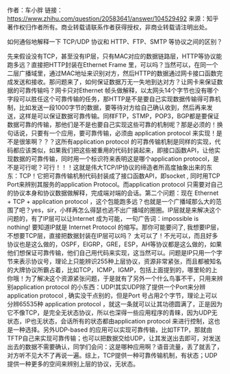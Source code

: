 作者：车小胖
链接：https://www.zhihu.com/question/20583641/answer/104529492
来源：知乎
著作权归作者所有。商业转载请联系作者获得授权，非商业转载请注明出处。

如何通俗地解释一下 TCP/UDP 协议和 HTTP、FTP、SMTP 等协议之间的区别？

先来假设没有TCP，甚至没有IP层，只有MAC对应的数据链路层，HTTP等协议能跑多远？直接把HTTP封装在Ethernet Frame 里，可以吗？当然可以，在同一个二层广播域里，通过MAC地址来识别对方，然后HTTP的数据通过网卡接口函数完成发送和接收。那问题来了，如何保证数据万无一失地到达对方？让网卡来保证数据的可靠传输吗？网卡只对Ethernet 帧头做解释，以太网头14个字节也没有哪个字段可以胜任这个可靠传输的任务，那HTTP是不是要自己实现数据传输得可靠机制，比如发送一段1000字节的数据，要等待对方给自己确认收到，然后再来发送，这样是可以保证数据可靠传输。同样FTP，STMP，POP3，BGP都是要保证数据可靠的传输，那他们是不是也要自己实现这些可靠的机制呢？那是必须的！换句话说，只要有一个应用，要可靠传输，必须由 application protocol 来实现！是不是很笨啊？？？这所有application protocol 的可靠传输机制是同样的实现，代码都应该类似，如果我们把这些被重用的代码封装起来，即接口函数API，让他实现数据的可靠传输，同时用一个标识符来表明这是哪个application protocol，是不是可行呢？可行！！！这就是伟大TCP/IP协议的缔造者所高度抽象出来的东东：TCP！它把可靠传输机制代码封装成了接口函数API，即socket , 同时用TCP Port来辨别其服务的application Protocol。而application protocol 只需要对自己的协议本身和协议数据做解释，完成端对端的会话。第二个问题：现在 Ethernet + TCP + application protocol ，这个包能跑多远？也就是一个广播域那么大的范围了吧？yes，sir，小样再怎么得瑟也逃不出广播域的圈圈。IP层就是来解决这个问题的，有了IP层可以让Internet 成为可能，一句广告词：impossible is nothing! 要知道IP就是 Internet Protocol 的缩写。那你可能要问了, 我想要IP层，不想要TCP层，直接把数据封装在IP层可以吗？ 太可以了！不光可以，而且好多协议也是这么做的，OSPF，EIGRP，GRE，ESP，AH等协议都是这么做的，如果他们想保证可靠传输，他们自己用代码来实现，这当然可以。问题是IP只用一个字节来表示协议号，理论上只能辨识255种上层协议，资源非常紧张，而且都被知名的大牌协议所霸占着，比如TCP，ICMP，IGMP，包括上面提到的，哪里轮的上你哦！为了解决这个资源紧张问题，于是就有了另外一个什么鸟事不干，只用来辨别application protocol 的小东西：UDP!其实UDP除了提供一个Port来分辨application protocol , 确实没干点别的，但是Port 号占用2个字节，理论上可以分辨65535种 application protocol ，就这一条就可以让其功德圆满了，正是因为它不像TCP，是完全无状态协议，所以也深得一些应用程序的青睐，因为UDP无状态，IP也无状态，会话所有的状态都由application protocol 来进行控制，这也是一种选择。另外UDP-based 的应用可以实现可靠传输，比如TFTP，那就由TFTP自己来实现可靠传输；也可以把数据交给UDP，让其发送出去即可，对发送出去的数据不需要确认，同学们会问：这是哪种应用啊？语音流量，丢了就丢了，对方听不见大不了再说一遍。综上，TCP提供一种可靠传输机制，有状态；UDP提供一种更多的空间来辨别上层的协议，无状态。